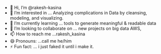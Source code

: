 - 👋 Hi, I’m @rakesh-kasina
- 👀 I’m interested in ... Analyzing complications in Data by cleansing, modeling, and visualizing.
- 🌱 I’m currently learning ... tools to generate meaningful & readable data
- 💞️ I’m looking to collaborate on ...  new projects on big data AWS,
- 📫 How to reach me ...rakesh_kasina
- 😄 Pronouns: ...call me he/him
- ⚡ Fun fact: ... i just faked it until i make it.

<!---
rakesh-kasina/rakesh-kasina is a ✨ special ✨ repository because its `README.md` (this file) appears on your GitHub profile.
You can click the Preview link to take a look at your changes.
--->
